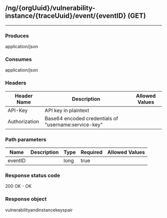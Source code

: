 ## /ng/{orgUuid}/vulnerability-instance/{traceUuid}/event/{eventID} (GET)
---
### Produces
application/json
### Consumes
application/json
### Headers
| Header Name | Description | Allowed Values |
| ----------- | ----------- | ----------- |
| API-Key | API key in plaintext |  |
| Authorization | Base64 encoded credentials of &quot;username:service-key&quot; |  |
### Path parameters
| Name | Description | Type | Required | Allowed Values |
| ----------- | ----------- | ----------- | ----------- | ----------- |
| eventID |  | long | true |  |
### Response status code
200 OK - OK
### Response object
vulnerabilityandinstancekeyspair
